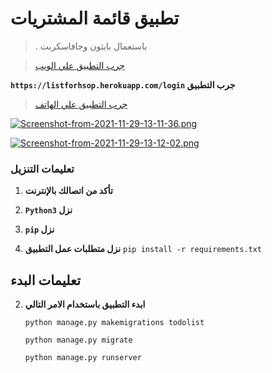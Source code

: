 # تطبيق قائمة المشتريات
> . باستعمال بايثون وجافاسكربت

>[جرب التطبيق علي الويب](https://listforhsop.herokuapp.com/login)

**`https://listforhsop.herokuapp.com/login` جرب التطبيق**

>[جرب التطبيق علي الهاتف](https://github.com/Muhammadelakder/grocerylist/raw/main/grocerylist.apk)


[![Screenshot-from-2021-11-29-13-11-36.png](https://i.postimg.cc/d3VM3M2F/Screenshot-from-2021-11-29-13-11-36.png)](https://postimg.cc/VrpZZVZZ)

[![Screenshot-from-2021-11-29-13-12-02.png](https://i.postimg.cc/R0Bd0hhc/Screenshot-from-2021-11-29-13-12-02.png)](https://postimg.cc/sMT76VpX)

### تعليمات التنزيل

1. **تأكد من اتصالك بالإنترنت**

2. **`Python3` نزل**

3. **`pip` نزل**

4. **نزل متطلبات عمل التطبيق**
    `pip install -r requirements.txt`

## تعليمات البدء

2. **ابدء التطبيق باستخدام الامر التالي**

    `python manage.py makemigrations todolist`

    `python manage.py migrate`
    
    `python manage.py runserver`
